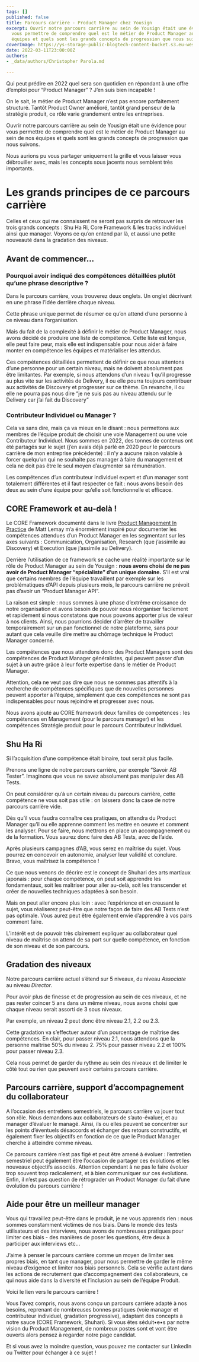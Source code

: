 ```yaml
---
tags: []
published: false
title: Parcours carrière - Product Manager chez Yousign
excerpt: Ouvrir notre parcours carrière au sein de Yousign était une évidence pour
  vous permettre de comprendre quel est le métier de Product Manager au sein de nos
  équipes et quels sont les grands concepts de progression que nous suivons.
coverImage: https://ys-storage-public-blogtech-content-bucket.s3.eu-west-3.amazonaws.com/16-Career-path-Engineering-Product@2x.png
date: 2022-03-11T23:00:00Z
authors:
- _data/authors/Christopher Parola.md

---
```

Qui peut prédire en 2022 quel sera son quotidien en répondant à une offre d’emploi pour “Product Manager” ? J’en suis bien incapable !

On le sait, le métier de Product Manager n’est pas encore parfaitement structuré. Tantôt Product Owner amélioré, tantôt grand penseur de la stratégie produit, ce rôle varie grandement entre les entreprises.

Ouvrir notre parcours carrière au sein de Yousign était une évidence pour vous permettre de comprendre quel est le métier de Product Manager au sein de nos équipes et quels sont les grands concepts de progression que nous suivons.

Nous aurions pu vous partager uniquement la grille et vous laisser vous débrouiller avec, mais les concepts sous jacents nous semblent très importants.

# Les grands principes de ce parcours carrière

Celles et ceux qui me connaissent ne seront pas surpris de retrouver les trois grands concepts : Shu Ha Ri, Core Framework & les tracks individuel ainsi que manager. Voyons ce qu’on entend par là, et aussi une petite nouveauté dans la gradation des niveaux.

## Avant de commencer...

### Pourquoi avoir indiqué des compétences détaillées plutôt qu’une phrase descriptive ?

Dans le parcours carrière, vous trouverez deux onglets. Un onglet décrivant en une phrase l’idée derrière chaque niveau.

Cette phrase unique permet de résumer ce qu’on attend d’une personne à ce niveau dans l’organisation.

Mais du fait de la complexité à définir le métier de Product Manager, nous avons décidé de produire une liste de compétence. Cette liste est longue, elle peut faire peur, mais elle est indispensable pour nous aider à faire monter en compétence les équipes et matérialiser les attendus.

Ces compétences détaillées permettent de définir ce que nous attentons d’une personne pour un certain niveau, mais ne doivent absolument pas être limitantes. Par exemple, si nous attendons d’un niveau 1 qu’il progresse au plus vite sur les activités de Delivery, il ou elle pourra toujours contribuer aux activités de Discovery et progresser sur ce thème. En revanche, il ou elle ne pourra pas nous dire “je ne suis pas au niveau attendu sur le Delivery car j’ai fait du Discovery”

### Contributeur Individuel ou Manager ?

Cela va sans dire, mais ça va mieux en le disant : nous permettons aux membres de l’équipe produit de choisir une voie Management ou une voie Contributeur Individuel. Nous sommes en 2022, des tonnes de contenus ont été partagés sur le sujet (j’en avais déjà parlé en 2020 pour le parcours carrière de mon entreprise précédente) : il n’y a aucune raison valable à forcer quelqu’un qui ne souhaite pas manager à faire du management et cela ne doit pas être le seul moyen d’augmenter sa rémunération.

Les compétences d’un contributeur individuel expert et d’un manager sont totalement différentes et il faut respecter ce fait : nous avons besoin des deux au sein d’une équipe pour qu’elle soit fonctionnelle et efficace.

## CORE Framework et au-delà !

Le CORE Framework documenté dans le livre [Product Management In Practice](https://livre.fnac.com/mp35618387/Product-Management-In-Practice?esl-k=sem-google%7cng%7cc504437537169%7cm%7ckpla381597768694%7cp%7ct%7cdc%7ca120693145164%7cg12499685677&gclid=Cj0KCQiAmKiQBhClARIsAKtSj-mS5RBmq7bE4o134tOBJtAD19pTQqmKZdY48_x5crYKSNDqVBnIhzMaAvTnEALw_wcB&gclsrc=aw.ds&oref=1bdb0870-bc04-22b3-740d-6181e5c1530c&Origin=CMP_GOOGLE_MP_LIV) de Matt Lemay m’a énormément inspiré pour documenter les compétences attendues d’un Product Manager en les segmentant sur les axes suivants : Communication, Organisation, Research (que j’assimile au Discovery) et Execution (que j’assimile au Delivery).

Derrière l’utilisation de ce framework se cache une réalité importante sur le rôle de Product Manager au sein de Yousign : **nous avons choisi de ne pas avoir de Product Manager “spécialiste” d’un unique domaine.** S’il est vrai que certains membres de l’équipe travaillent par exemple sur les problématiques d’API depuis plusieurs mois, le parcours carrière ne prévoit pas d’avoir un “Product Manager API”.

La raison est simple : nous sommes à une phase d’extrême croissance de notre organisation et avons besoin de pouvoir nous réorganiser facilement et rapidement si nous constatons que nous pouvons apporter plus de valeur à nos clients. Ainsi, nous pourrions décider d’arrêter de travailler temporairement sur un pan fonctionnel de notre plateforme, sans pour autant que cela veuille dire mettre au chômage technique le Product Manager concerné.

Les compétences que nous attendons donc des Product Managers sont des compétences de Product Manager généralistes, qui peuvent passer d’un sujet à un autre grâce à leur forte expertise dans le métier de Product Manager.

Attention, cela ne veut pas dire que nous ne sommes pas attentifs à la recherche de compétences spécifiques que de nouvelles personnes peuvent apporter à l’équipe, simplement que ces compétences ne sont pas indispensables pour nous rejoindre et progresser avec nous.

Nous avons ajouté au CORE framework deux familles de compétences : les compétences en Management (pour le parcours manager) et les compétences Stratégie produit pour le parcours Contributeur Individuel.

## Shu Ha Ri

Si l’acquisition d’une compétence était binaire, tout serait plus facile.

Prenons une ligne de notre parcours carrière, par exemple “Savoir AB Tester”. Imaginons que vous ne savez absolument pas manipuler des AB Tests.

On peut considérer qu’à un certain niveau du parcours carrière, cette compétence ne vous soit pas utile : on laissera donc la case de notre parcours carrière vide.

Dès qu’il vous faudra connaître ces pratiques, on attendra du Product Manager qu’il ou elle apprenne comment les mettre en oeuvre et comment les analyser. Pour se faire, nous mettrons en place un accompagnement ou de la formation. Vous saurez donc faire des AB Tests, avec de l’aide.

Après plusieurs campagnes d’AB, vous serez en maîtrise du sujet. Vous pourrez en concevoir en autonomie, analyser leur validité et conclure. Bravo, vous maîtrisez la compétence !

Ce que nous venons de décrire est le concept de Shuhari des arts martiaux japonais : pour chaque compétence, on peut soit apprendre les fondamentaux, soit les maîtriser pour aller au-delà, soit les transcender et créer de nouvelles techniques adaptées à son besoin.

Mais on peut aller encore plus loin : avec l’expérience et en creusant le sujet, vous réaliserez peut-être que notre façon de faire des AB Tests n’est pas optimale. Vous aurez peut être également envie d’apprendre à vos pairs comment faire.

L’intérêt est de pouvoir très clairement expliquer au collaborateur quel niveau de maîtrise on attend de sa part sur quelle compétence, en fonction de son niveau et de son parcours.

## Gradation des niveaux

Notre parcours carrière actuel s’étend sur 5 niveaux, du niveau _Associate_ au niveau _Director_.

Pour avoir plus de finesse et de progression au sein de ces niveaux, et ne pas rester coincer 5 ans dans un même niveau, nous avons choisi que chaque niveau serait assorti de 3 sous niveaux.

Par exemple, un niveau 2 peut donc être niveau 2.1, 2.2 ou 2.3.

Cette gradation va s’effectuer autour d’un pourcentage de maîtrise des compétences. En clair, pour passer niveau 2.1, nous attendons que la personne maîtrise 50% du niveau 2. 75% pour passer niveau 2.2 et 100% pour passer niveau 2.3.

Cela nous permet de garder du rythme au sein des niveaux et de limiter le côté tout ou rien que peuvent avoir certains parcours carrière.

## Parcours carrière, support d’accompagnement du collaborateur

A l’occasion des entretiens semestriels, le parcours carrière va jouer tout son rôle. Nous demandons aux collaborateurs de s’auto-évaluer, et au manager d’évaluer le managé. Ainsi, ils ou elles peuvent se concentrer sur les points d’éventuels désaccords et échanger des retours constructifs, et également fixer les objectifs en fonction de ce que le Product Manager cherche à atteindre comme niveau.

Ce parcours carrière n’est pas figé et peut être amené à évoluer : l’entretien semestriel peut également être l’occasion de partager ces évolutions et les nouveaux objectifs associés. Attention cependant à ne pas le faire évoluer trop souvent trop radicalement, et à bien communiquer sur ces évolutions. Enfin, il n’est pas question de rétrograder un Product Manager du fait d’une évolution du parcours carrière !

## Aide pour être un meilleur manager

Vous qui travaillez peut-être dans le produit, je ne vous apprends rien : nous sommes constamment victimes de nos biais. Dans le monde des tests utilisateurs et des interviews, nous avons de nombreuses pratiques pour limiter ces biais - des manières de poser les questions, être deux à participer aux interviews etc...

J’aime à penser le parcours carrière comme un moyen de limiter ses propres biais, en tant que manager, pour nous permettre de garder le même niveau d’exigence et limiter nos biais personnels. Cela se vérifie autant dans les actions de recrutement que d’accompagnement des collaborateurs, ce qui nous aide dans la diversité et l’inclusion au sein de l’équipe Produit.

Voici le lien vers le parcours carrière !

Vous l’avez compris, nous avons conçu un parcours carrière adapté à nos besoins, reprenant de nombreuses bonnes pratiques (voie manager et contributeur individuel, gradation progressive), adaptant des concepts à notre sauce (CORE Framework, Shuhari). Si vous êtes séduit•e•s par notre vision du Product Management, de nombreux postes sont et vont être ouverts alors pensez à regarder notre page candidat.

Et si vous avez la moindre question, vous pouvez me contacter sur LinkedIn ou Twitter pour échanger à ce sujet !
